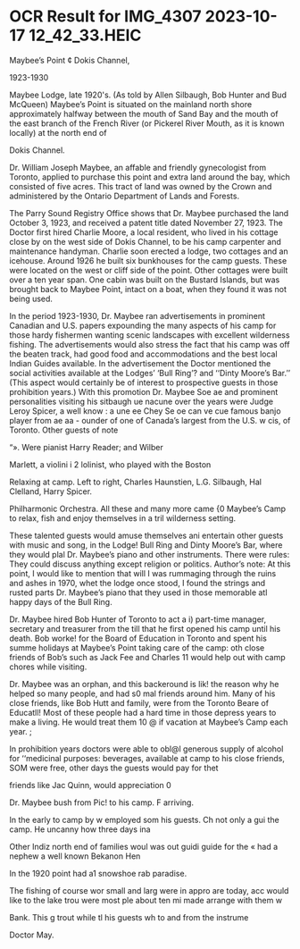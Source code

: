 # OCR Result for IMG_4307 2023-10-17 12_42_33.HEIC

Maybee’s Point ¢ Dokis Channel,

1923-1930

Maybee Lodge, late 1920's.
(As told by Allen Silbaugh, Bob Hunter and Bud McQueen)
Maybee’s Point is situated on the mainland north shore
approximately halfway between the mouth of Sand Bay and
the mouth of the east branch of the French River (or Pickerel
River Mouth, as it is known locally) at the north end of

Dokis Channel.

Dr. William Joseph Maybee, an affable and friendly
gynecologist from Toronto, applied to purchase this point
and extra land around the bay, which consisted of five acres.
This tract of land was owned by the Crown and administered
by the Ontario Department of Lands and Forests.

The Parry Sound Registry Office shows that Dr. Maybee
purchased the land October 3, 1923, and received a patent
title dated November 27, 1923. The Doctor first hired
Charlie Moore, a local resident, who lived in his cottage close
by on the west side of Dokis Channel, to be his camp
carpenter and maintenance handyman. Charlie soon erected
a lodge, two cottages and an icehouse. Around 1926 he built
six bunkhouses for the camp guests. These were located on
the west or cliff side of the point. Other cottages were built
over a ten year span. One cabin was built on the Bustard
Islands, but was brought back to Maybee Point, intact on
a boat, when they found it was not being used.

In the period 1923-1930, Dr. Maybee ran advertisements
in prominent Canadian and U.S. papers expounding the
many aspects of his camp for those hardy fishermen wanting
scenic landscapes with excellent wilderness fishing. The
advertisements would also stress the fact that his camp was
off the beaten track, had good food and accommodations and
the best local Indian Guides available. In the advertisement
the Doctor mentioned the social activities available at the
Lodges’ ‘Bull Ring’? and ‘‘Dinty Moore’s Bar.’’ (This
aspect would certainly be of interest to prospective guests
in those prohibition years.) With this promotion Dr. Maybee
Soe ae and prominent personalities visiting his
sitbaugh ue nacune over the years were Judge Leroy
Spicer, a well know : a une ee Chey
Se oe can ve cue famous banjo player from
ae aa - ounder of one of Canada’s largest
from the U.S. w cis, of Toronto. Other guests of note

“». Were pianist Harry Reader; and Wilber

Marlett, a violini i
2 lolinist, who played with the Boston

Relaxing at camp. Left to right, Charles Haunstien, L.G.
Silbaugh, Hal Clelland, Harry Spicer.

Philharmonic Orchestra. All these and many more came {0
Maybee’s Camp to relax, fish and enjoy themselves in a tril
wilderness setting.

These talented guests would amuse themselves ani
entertain other guests with music and song, in the Lodge!
Bull Ring and Dinty Moore’s Bar, where they would plal
Dr. Maybee’s piano and other instruments. There were rules:
They could discuss anything except religion or politics.
Author’s note: At this point, I would like to mention that will
I was rummaging through the ruins and ashes in 1970, whet
the lodge once stood, I found the strings and rusted parts
Dr. Maybee’s piano that they used in those memorable atl
happy days of the Bull Ring.

Dr. Maybee hired Bob Hunter of Toronto to act a i)
part-time manager, secretary and treasurer from the till
that he first opened his camp until his death. Bob worke!
for the Board of Education in Toronto and spent his summe
holidays at Maybee’s Point taking care of the camp: oth
close friends of Bob’s such as Jack Fee and Charles 11
would help out with camp chores while visiting.

Dr. Maybee was an orphan, and this backeround is lik!
the reason why he helped so many people, and had s0 mal
friends around him. Many of his close friends, like Bob Hutt
and family, were from the Toronto Beare of Educatll!
Most of these people had a hard time in those depress
years to make a living. He would treat them 10 @ if
vacation at Maybee’s Camp each year. ;

In prohibition years doctors were able to obl@l
generous supply of alcohol for ‘‘medicinal purposes:
beverages, available at camp to his close friends, SOM
were free, other days the guests would pay for thet

friends like Jac
Quinn, would
appreciation 0

Dr. Maybee
bush from Pic!
to his camp. F
arriving.

In the early
to camp by w
employed som
his guests. Ch
not only a gui
the camp. He
uncanny how
three days ina

Other Indiz
north end of
families woul
was out guidi
guide for the «
had a nephew
a well known
Bekanon Hen

In the 1920
point had a1
snowshoe rab
paradise.

The fishing
of course wor
small and larg
were in appro
are today, acc
would like to
the lake trou
were most ple
about ten mi
made arrange
with them w

Bank. This g
trout while tl
his guests wh
to and from
the instrume

Doctor May.
